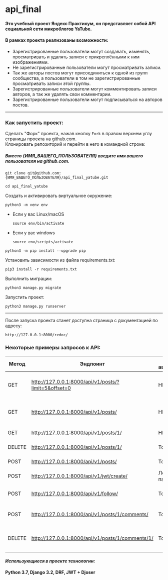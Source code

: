 # api_final
#### Это учебный проект Яндекс Практикум, он представляет собой API социальной сети микроблогов YaTube. 
#### В рамках проекта реализованы возможности:
- Зарегистрированные пользователи могут создавать, изменять, просматривать и удалять записи с прикреплёнными к ним изображениями.
- Не зарегистрированные пользователи могут просматривать записи.
- Так же авторы постов могут присоединиться к одной из групп сообщества, а пользователи в том не зарегистрированные просматривать записи этой группы.
- Зарегистрированные пользователи могут комментировать записи авторов, а так же удалять свои комментарии.
- Зарегистрированные пользователи могут подписываться на авторов постов.
---
### Как запустить проект:
Сделать "Форк" проекта,
нажав кнопку ```Fork``` в правом верхнем углу страницы проекта на github.com.
<br>Клонировать репозиторий и перейти в него в командной строке:
##### Вместо {ИМЯ_ВАШЕГО_ПОЛЬЗОВАТЕЛЯ} введите имя вашего пользователя на github.com.
```
git clone git@github.com:{ИМЯ_ВАШЕГО_ПОЛЬЗОВАТЕЛЯ}/api_final_yatube.git
```

```
cd api_final_yatube
```

Cоздать и активировать виртуальное окружение:

```
python3 -m venv env
```

- Если у вас Linux/macOS

    ```
    source env/bin/activate
    ```

- Если у вас windows

    ```
    source env/scripts/activate
    ```

```
python3 -m pip install --upgrade pip
```

Установить зависимости из файла requirements.txt:

```
pip3 install -r requirements.txt
```

Выполнить миграции:

```
python3 manage.py migrate
```

Запустить проект:

```
python3 manage.py runserver
```
---
После запуска проекта станет доступна страница с документацией по адресу:
```
http://127.0.0.1:8000/redoc/
```
### Некоторые примеры запросов к API:
| Метод | Эндпоинт                                              | Тип авторизации | Описание                              |
| ----- |-------------------------------------------------------|-----------------|---------------------------------------|
| GET | http://127.0.0.1:8000/api/v1/posts/?limit=5&offset=0  | НЕТ             | Получение списка постов с пагинацией  |
| GET | http://127.0.0.1:8000/api/v1/posts/ | НЕТ             | Получение списка постов без пагинации |
| GET | http://127.0.0.1:8000/api/v1/posts/1/ | НЕТ             | Получение поста c ID 1                |
| DELETE | http://127.0.0.1:8000/api/v1/posts/1/ | Токен           | Удаление поста с ID 1                 |
| POST | http://127.0.0.1:8000/api/v1/posts/ | Токен           | Добавление поста |
| POST | http://127.0.0.1:8000/api/v1/jwt/create/ | Логин и пароль  | Получение токенов |
| POST | http://127.0.0.1:8000/api/v1/follow/ | Токен           | Подписка на другого пользователя |
| POST | http://127.0.0.1:8000/api/v1/posts/1/comments/ | Токен           | Добавление комментария к посту с ID 1 |
| DELETE| http://127.0.0.1:8000/api/v1/posts/1/comments/1/ | Токен           | Удаление к посту с ID 1 комментария с ID 1 |

#### _Использующиеся в проекте технологии:_
__Python 3.7, Django 3.2, DRF, JWT + Djoser__
